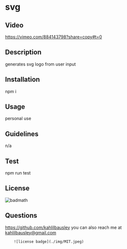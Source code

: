 # svg
## Video 
https://vimeo.com/884143798?share=copy#t=0
## Description 
generates svg logo from user input


## Installation
npm i

## Usage
personal use

## Guidelines
n/a

## Test
npm run test

## License
![badmath](https://img.shields.io/badge/MIT-blue)

## Questions
https://github.com/kahlilbausley
you can also reach me at kahlilbausley@gmail.com

        ![license badge](./img/MIT.jpeg)
    
